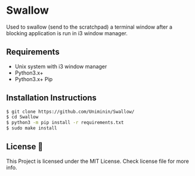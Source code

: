 # Swallow
Used to swallow (send to the scratchpad) a terminal window after a blocking application is run in i3 window manager.

## Requirements
* Unix system with i3 window manager
* Python3.x+
* Python3.x+ Pip

## Installation Instructions
```bash
$ git clone https://github.com/Uniminin/Swallow/
$ cd Swallow
$ python3 -m pip install -r requirements.txt
$ sudo make install
```

## License :scroll:
This Project is licensed under the MIT License. Check license file for more info.

